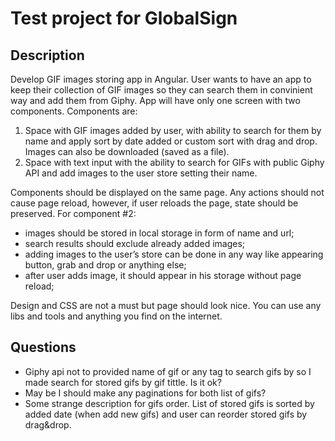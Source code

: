 # Test project for GlobalSign

## Description
Develop GIF images storing app in Angular. User wants to have an app to keep their collection of GIF
images so they can search them in convinient way and add them from Giphy. App will have only one
screen with two components. Components are:
1. Space with GIF images added by user, with ability to search for them by name and apply sort
by date added or custom sort with drag and drop. Images can also be downloaded (saved as
a file).
2. Space with text input with the ability to search for GIFs with public Giphy API and add
images to the user store setting their name.

Components should be displayed on the same page. Any actions should not cause page reload,
however, if user reloads the page, state should be preserved.
For component #2:
+ images should be stored in local storage in form of name and url;
+ search results should exclude already added images;
+ adding images to the user’s store can be done in any way like appearing button, grab and
drop or anything else;
+ after user adds image, it should appear in his storage without page reload;

Design and CSS are not a must but page should look nice.
You can use any libs and tools and anything you find on the internet.

## Questions
+ Giphy api not to provided name of gif or any tag to search gifs by so I made search for stored gifs by gif tittle. Is it ok?
+ May be I should make any paginations for both list of gifs?
+ Some strange description for gifs order. List of stored gifs is sorted by added date (when add new gifs) and user can reorder stored gifs by drag&drop. 
